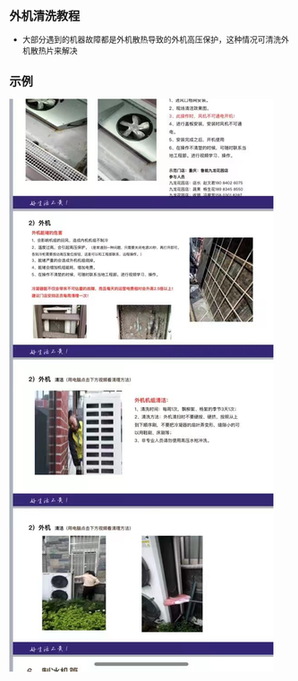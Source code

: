 ## 外机清洗教程

*  大部分遇到的机器故障都是外机散热导致的外机高压保护，这种情况可清洗外机散热片来解决

## 示例

![](../../resources/pic/equipment/教程外机设备清洗.jpeg ':size=50%') 
